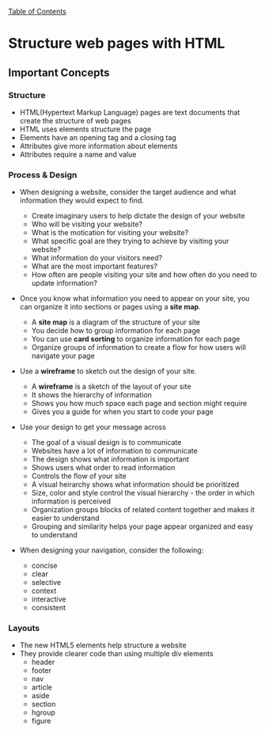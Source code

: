 [Table of Contents](https://peterjast.github.io/reading-notes/)

# **Structure web pages with HTML**

## Important Concepts

### Structure

* HTML(Hypertext Markup Language) pages are text documents that create the structure of web pages
* HTML uses elements structure the page 
* Elements have an opening tag and a closing tag
* Attributes give more information about elements 
* Attributes require a name and value


### Process & Design

* When designing a website, consider the target audience and what information they would expect to find.

    * Create imaginary users to help dictate the design of your website
    * Who will be visiting your website?
    * What is the motication for visiting your website?
    * What specific goal are they trying to achieve by visiting your website?
    * What information do your visitors need?
    * What are the most important features?
    * How often are people visiting your site and how often do you need to update information?

* Once you know what information you need to appear on your site, you can organize it into sections or pages using a **site map**. 

    * A **site map** is a diagram of the structure of your site
    * You decide how to group information for each page
    * You can use **card sorting** to organize information for each page
    * Organize groups of information to create a flow for how users will navigate your page
    

* Use a **wireframe** to sketch out the design of your site.

    * A **wireframe** is a sketch of the layout of your site
    * It shows the hierarchy of information
    * Shows you how much space each page and section might require
    * Gives you a guide for when you start to code your page

* Use your design to get your message across

    * The goal of a visual design is to communicate
    * Websites have a lot of information to communicate
    * The design shows what information is important
    * Shows users what order to read information
    * Controls the flow of your site
    * A visual heirarchy shows what information should be prioritized
    * Size, color and style control the visual hierarchy - the order in which information is perceived
    * Organization groups blocks of related content together and makes it easier to understand
    * Grouping and similarity helps your page appear organized and easy to understand

* When designing your navigation, consider the following:
    * concise
    * clear
    * selective
    * context
    * interactive
    * consistent    

### Layouts

* The new HTML5 elements help structure a website 
* They provide clearer code than using multiple div elements
    * header
    * footer
    * nav
    * article
    * aside
    * section
    * hgroup
    * figure